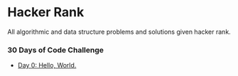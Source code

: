 # Hacker Rank

All algorithmic and data structure problems and solutions given hacker rank.

### 30 Days of Code Challenge
* [Day 0: Hello, World.](http://www.dropwizard.io/1.0.2/docs/)
